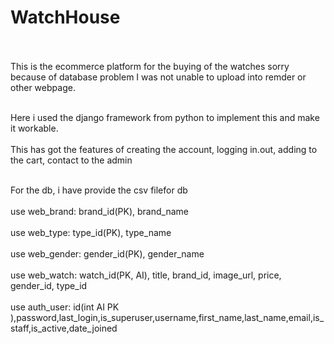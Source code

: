 <html>
  
<body>
  <h1>WatchHouse</h1><br><br>
This is the ecommerce platform for the buying of the watches sorry because of database problem I was not unable to upload into remder or other webpage.<br><br>

Here i used the django framework from python to implement this and make it workable.<br><br>
This has got the features of creating the account, logging in.out, adding to the cart, contact to the admin<br><br>

For the db, i have provide the csv filefor db<br><br>
use web_brand: brand_id(PK), brand_name<br><br>
use web_type: type_id(PK), type_name<br><br>
use web_gender: gender_id(PK), gender_name<br><br>
use web_watch: watch_id(PK, AI), title, brand_id, image_url, price, gender_id, type_id<br><br>
use auth_user: id(int AI PK ),password,last_login,is_superuser,username,first_name,last_name,email,is_staff,is_active,date_joined<br><br>

</body>
</html>
